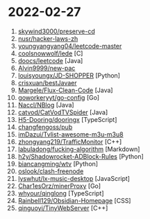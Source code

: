 # 2022-02-27

1. [skywind3000/preserve-cd](https://github.com/skywind3000/preserve-cd "Game Preservation Project") 
2. [nusr/hacker-laws-zh](https://github.com/nusr/hacker-laws-zh "💻📖对开发人员有用的定律、理论、原则和模式。(Laws, Theories, Principles and Patterns that developers will find useful.)") 
3. [youngyangyang04/leetcode-master](https://github.com/youngyangyang04/leetcode-master "《代码随想录》LeetCode 刷题攻略：200道经典题目刷题顺序，共60w字的详细图解，视频难点剖析，50余张思维导图，支持C++，Java，Python，Go，JavaScript等多语言版本，从此算法学习不再迷茫！🔥🔥 来看看，你会发现相见恨晚！🚀") 
4. [coolsnowwolf/lede](https://github.com/coolsnowwolf/lede "Lean's OpenWrt source") [C]
5. [doocs/leetcode](https://github.com/doocs/leetcode "😏 LeetCode solutions in any programming language | 多种编程语言实现 LeetCode、《剑指 Offer（第 2 版）》、《程序员面试金典（第 6 版）》题解") [Java]
6. [Alvin9999/new-pac](https://github.com/Alvin9999/new-pac "翻墙-科学上网、免费翻墙、免费科学上网、免费自由上网、fanqiang、翻墙梯子、免费软件/方法，一键翻墙浏览器，免费shadowsocks/ss/ssr/v2ray/goflyway账号/节点分享，vps一键搭建翻墙服务器脚本/教程，电脑、手机、iOS、安卓、windows、Mac、Linux、路由器翻墙") 
7. [louisyoungx/JD-SHOPPER](https://github.com/louisyoungx/JD-SHOPPER "京东自动下单 (自动登录,指定时间预约商品,商品补货监控,自动加购物车,自动下单)") [Python]
8. [crisxuan/bestJavaer](https://github.com/crisxuan/bestJavaer "这是一个成为更好的Java程序员的系列教程") 
9. [Margele/Flux-Clean-Code](https://github.com/Margele/Flux-Clean-Code "Flux source, but cleaned up.") [Java]
10. [goworkeryyt/go-config](https://github.com/goworkeryyt/go-config "go 开发中常用的配置 consul, database, email, ftp, jwt, mqtt, pay, profile-active, redis,zap") [Go]
11. [Naccl/NBlog](https://github.com/Naccl/NBlog "🍓 Spring Boot + Vue 前后端分离博客系统 https://naccl.top") [Java]
12. [catvod/CatVodTVSpider](https://github.com/catvod/CatVodTVSpider "") [Java]
13. [H5-Dooring/dooringx](https://github.com/H5-Dooring/dooringx "快速高效搭建可视化拖拽平台") [TypeScript]
14. [changfengoss/pub](https://github.com/changfengoss/pub "科学上网工具") 
15. [imDazui/Tvlist-awesome-m3u-m3u8](https://github.com/imDazui/Tvlist-awesome-m3u-m3u8 "直播源相关资源汇总 📺 💯 IPTV、M3U —— 勤洗手、戴口罩，祝愿所有人百毒不侵") 
16. [zhongyang219/TrafficMonitor](https://github.com/zhongyang219/TrafficMonitor "这是一个用于显示当前网速、CPU及内存利用率的桌面悬浮窗软件，并支持任务栏显示，支持更换皮肤。") [C++]
17. [labuladong/fucking-algorithm](https://github.com/labuladong/fucking-algorithm "刷算法全靠套路，认准 labuladong 就够了！English version supported! Crack LeetCode, not only how, but also why.") [Markdown]
18. [h2y/Shadowrocket-ADBlock-Rules](https://github.com/h2y/Shadowrocket-ADBlock-Rules "提供多款 Shadowrocket 规则，带广告过滤功能。用于 iOS 未越狱设备选择性地自动翻墙。") [Python]
19. [biancangming/wtv](https://github.com/biancangming/wtv "解决电脑、手机看电视直播的苦恼，收集各种直播源，电视直播网站") [Python]
20. [oslook/clash-freenode](https://github.com/oslook/clash-freenode "🔥[Clash Config] [Free Node Subscribe]订阅地址，免费节点，定期更新，一键订阅，科学上网🚀。") 
21. [lyswhut/lx-music-desktop](https://github.com/lyswhut/lx-music-desktop "一个基于 electron 的音乐软件") [JavaScript]
22. [Char1esOrz/minerProxy](https://github.com/Char1esOrz/minerProxy "以太坊矿池代理,可以自定义抽水地址和比例 ,go语言编写,性能极高。挂几个盗版狗minerproxyeth/minerproxy和MinerPr0xy/MinerProxy和nicococococ/MinerProxyLite和CharIesOrz/minerProxy和ryu-shen/minerProxy都是盗版加料的，大家注意分辨,可以查看git commits记录查看谁先发布的") [Go]
23. [whyour/qinglong](https://github.com/whyour/qinglong "支持python3、javaScript、shell、typescript 的定时任务管理面板（A timed task management panel that supports typescript, javaScript, python3, and shell）") [TypeScript]
24. [Rainbell129/Obsidian-Homepage](https://github.com/Rainbell129/Obsidian-Homepage "A dashboard for your obsidian vault.") [CSS]
25. [qinguoyi/TinyWebServer](https://github.com/qinguoyi/TinyWebServer "🔥 Linux下C++轻量级Web服务器") [C++]
